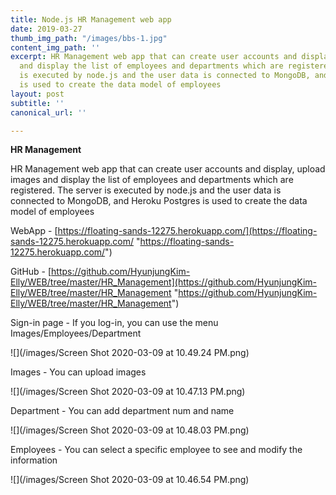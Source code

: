 ```yaml
---
title: Node.js HR Management web app
date: 2019-03-27
thumb_img_path: "/images/bbs-1.jpg"
content_img_path: ''
excerpt: HR Management web app that can create user accounts and display, upload images
  and display the list of employees and departments which are registered. The server
  is executed by node.js and the user data is connected to MongoDB, and Heroku Postgres
  is used to create the data model of employees
layout: post
subtitle: ''
canonical_url: ''

---
```

**HR Management**

HR Management web app that can create user accounts and display, upload images and display the list of employees and departments which are registered. The server is executed by node.js and the user data is connected to MongoDB, and Heroku Postgres is used to create the data model of employees

WebApp - [https://floating-sands-12275.herokuapp.com/](https://floating-sands-12275.herokuapp.com/ "https://floating-sands-12275.herokuapp.com/")

GitHub - [https://github.com/HyunjungKim-Elly/WEB/tree/master/HR_Management](https://github.com/HyunjungKim-Elly/WEB/tree/master/HR_Management "https://github.com/HyunjungKim-Elly/WEB/tree/master/HR_Management")

Sign-in page - If you log-in, you can use the menu Images/Employees/Department

![](/images/Screen Shot 2020-03-09 at 10.49.24 PM.png)

Images - You can upload images

![](/images/Screen Shot 2020-03-09 at 10.47.13 PM.png)

Department - You can add department num and name

![](/images/Screen Shot 2020-03-09 at 10.48.03 PM.png)

Employees - You can select a specific employee to see and modify the information

![](/images/Screen Shot 2020-03-09 at 10.46.54 PM.png)